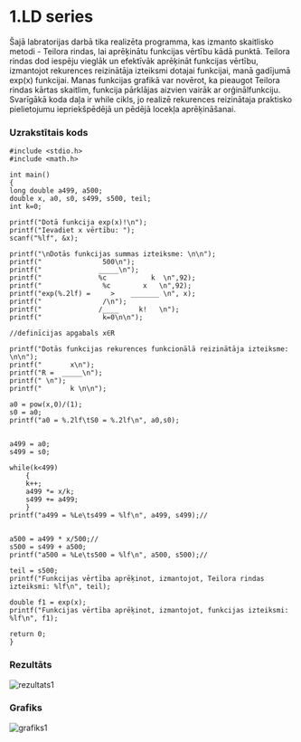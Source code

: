 # 1.LD series
Šajā labratorijas darbā tika realizēta programma, kas izmanto skaitlisko metodi - Teilora rindas, lai aprēķinātu funkcijas vērtību kādā punktā. Teilora rindas dod iespēju vieglāk un efektīvāk aprēķināt funkcijas vērtību, izmantojot rekurences reizinātāja izteiksmi dotajai funkcijai, manā gadījumā exp(x) funkcijai. Manas funkcijas grafikā var novērot, ka pieaugot Teilora rindas kārtas skaitlim, funkcija pārklājas aizvien vairāk ar orģinālfunkciju. Svarīgākā koda daļa ir while cikls, jo realizē rekurences reizinātaja praktisko pielietojumu iepriekšpēdējā un pēdējā locekļa aprēķināšanai.

### Uzrakstītais kods
```
#include <stdio.h>
#include <math.h>

int main() 
{
long double a499, a500;
double x, a0, s0, s499, s500, teil;
int k=0;

printf("Dotā funkcija exp(x)!\n");
printf("Ievadiet x vērtību: ");
scanf("%lf", &x);

printf("\nDotās funkcijas summas izteiksme: \n\n");
printf("               500\n");
printf("              _____\n");
printf("              %c           k  \n",92);
printf("               %c        x   \n",92);
printf("exp(%.2lf) =     >    _______ \n", x);
printf("               /\n");
printf("              /____     k!   \n");
printf("               k=0\n\n");

//definīcijas apgabals x∈R

printf("Dotās funkcijas rekurences funkcionālā reizinātāja izteiksme: \n\n");
printf("       x\n");
printf("R =  _____\n");
printf(" \n");
printf("       k \n\n");

a0 = pow(x,0)/(1);
s0 = a0;
printf("a0 = %.2lf\tS0 = %.2lf\n", a0,s0);


a499 = a0;
s499 = s0;

while(k<499)
    {
    k++;
    a499 *= x/k;
    s499 += a499;
    }
printf("a499 = %Le\ts499 = %lf\n", a499, s499);//


a500 = a499 * x/500;//
s500 = s499 + a500;
printf("a500 = %Le\ts500 = %lf\n", a500, s500);//

teil = s500;
printf("Funkcijas vērtība aprēķinot, izmantojot, Teilora rindas izteiksmi: %lf\n", teil);

double f1 = exp(x);
printf("Funkcijas vērtība aprēķinot, izmantojot, funkcijas izteiksmi: %lf\n", f1);

return 0;
}
```
### Rezultāts
![rezultats1](https://user-images.githubusercontent.com/90239365/148692720-0c7d3afb-d599-4218-82b3-cc9a2ed91342.png)
### Grafiks
![grafiks1](https://user-images.githubusercontent.com/90239365/149596358-19ac2c8d-1882-45c6-9eac-b0b043cd2f9a.png)



